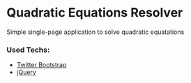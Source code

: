 # Quadratic Equations Resolver 

Simple single-page application to solve quadratic equatations 

### Used Techs: 
* [Twitter Bootstrap]
* [jQuery]  


 [Twitter Bootstrap]: <http://twitter.github.com/bootstrap/>
 [jQuery]: <http://jquery.com>
